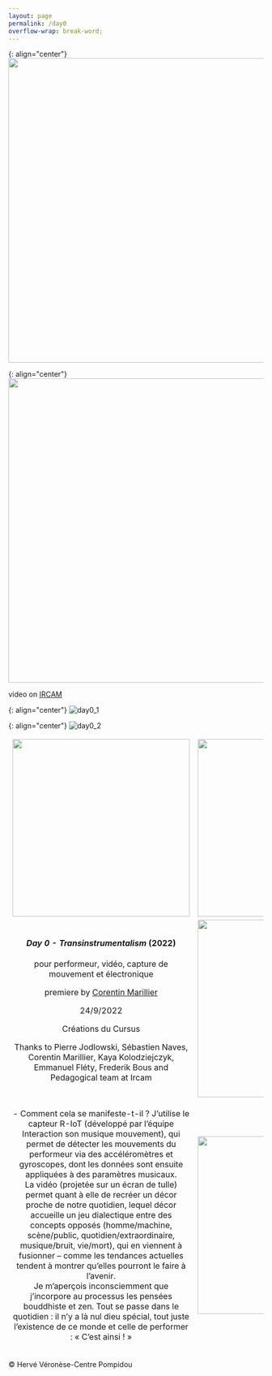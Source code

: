 ```yaml
---
layout: page
permalink: /day0
overflow-wrap: break-word;
---
```



<style>
  table {
    border: none;
    background-color: transparent;
  }

  td {
    border: none;
    background-color: transparent;
    text-align: center;
  }

  img {
    max-width: 100%; /* Ensure images don't exceed the container width */
    height: auto; /* Maintain aspect ratio */
  }

  /* Media query for smartphones */
  @media (max-width: 768px) {
    table {
      width: 100%; /* Make the table full-width on small screens */
    }

    td {
      display: block; /* Stack table cells vertically on small screens */
      margin-bottom: 20px; /* Add some space between cells */
    }

    img {
      width: 100%; /* Make images full-width within table cells */
    }
  }
</style>

{: align="center"}
<img src="https://github.com/kbys88/kbys88.github.io/assets/142012962/42c56755-6e93-45f2-99cd-4752e961dfff" width="600">

{: align="center"}
<a href="https://medias.ircam.fr/x56d2a9_day-0-trans-instrumentalism-sachie-kobayas">
<img src="https://github.com/kbys88/kbys88.github.io/assets/142012962/2c2e241b-b5e2-4a68-9efe-b758d95d6805" width="600">
</a>
<p>video on <a href="https://medias.ircam.fr/x56d2a9_day-0-trans-instrumentalism-sachie-kobayas">IRCAM</a></p>

{: align="center"}
![day0_1](https://github.com/kbys88/kbys88.github.io/assets/142012962/51d9cdfe-cddb-4d55-9bff-a2fc422057b0)

{: align="center"}
![day0_2](https://github.com/kbys88/kbys88.github.io/assets/142012962/ebfb3e54-6973-44b6-9837-6e0ae81701d3)

<table style="border:none;" width="350">
  <tbody style="border:none;">
    <tr style="border:none;">
      <td style="border:none;">
        <!-- 1 -->
        <img src="https://github.com/kbys88/kbys88.github.io/assets/142012962/139592d2-27e8-48be-a746-7fe725b81540" width="350">
      </td>
      <td style="border:none;">
        <!-- 2 -->
        <img src="https://github.com/kbys88/kbys88.github.io/assets/142012962/3abe6438-a534-46fe-a147-6064dc801176" width="350">
      </td>
    </tr>
    <tr style="border:none;">
      <td style="border:none;" width="350">
        <!-- 3 -->
        <h4><i>Day 0 - Transinstrumentalism</i> (2022)</h4>
        <p>pour performeur, vidéo, capture de mouvement et électronique</p>
        <p>premiere by <a href="https://www.corentinmarillier.com">Corentin Marillier</a></p>
        <p>24/9/2022</p>
        <p>Créations du Cursus</p>
        <p>Thanks to Pierre Jodlowski, Sébastien Naves,
Corentin Marillier, Kaya Kolodziejczyk, Emmanuel Fléty,
Frederik Bous and Pedagogical team at Ircam</p>
      </td>
      <td style="border:none;" width="350">
        <!-- 4 -->
        <img src="https://github.com/kbys88/kbys88.github.io/assets/142012962/317397c9-cff5-4bcf-b0e1-5d6a5fa08343" width="350">
      </td>
    </tr>
    <tr style="border:none;" width="300">
      <td style="border:none;" width="300">
        <!-- 5 -->
        <p>- Comment cela se manifeste-t-il ?
J’utilise le capteur R-IoT (développé par l’équipe Interaction son musique mouvement), qui permet de détecter les mouvements du performeur via des accéléromètres et gyroscopes, dont les données sont ensuite appliquées à des paramètres musicaux.<br>
La vidéo (projetée sur un écran de tulle) permet quant à elle de recréer un décor proche de notre quotidien, lequel décor accueille un jeu dialectique entre des concepts opposés (homme/machine, scène/public, quotidien/extraordinaire, musique/bruit, vie/mort), qui en viennent à fusionner – comme les tendances actuelles tendent à montrer qu’elles pourront le faire à l’avenir.<br>
Je m’aperçois inconsciemment que j’incorpore au processus les pensées bouddhiste et zen. Tout se passe dans le quotidien : il n’y a là nul dieu spécial, tout juste l’existence de ce monde et celle de performer : « C’est ainsi ! »</p>
      </td>
      <td style="border:none;" width="350">
        <!-- 6 -->
        <img src="https://github.com/kbys88/kbys88.github.io/assets/142012962/46e9304f-6421-4b8c-a8e4-9b543b8f8361" width="350">
      </td>
    </tr>
  </tbody>
</table>

<p>© Hervé Véronèse-Centre Pompidou</p>


